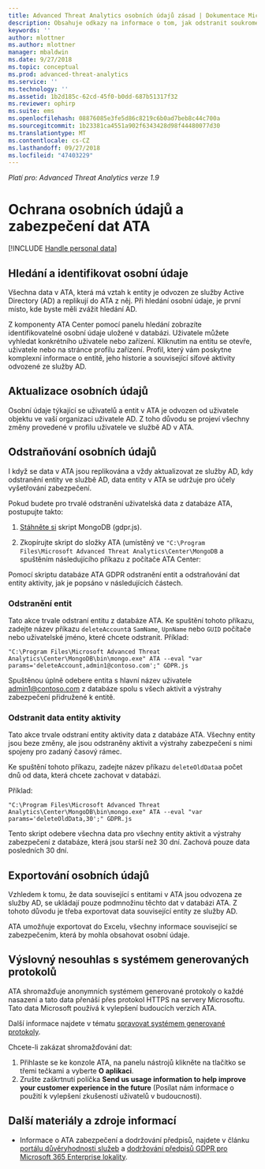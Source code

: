 ```yaml
---
title: Advanced Threat Analytics osobních údajů zásad | Dokumentace Microsoftu
description: Obsahuje odkazy na informace o tom, jak odstranit soukromé informace a osobní dat z ATA.
keywords: ''
author: mlottner
ms.author: mlottner
manager: mbaldwin
ms.date: 9/27/2018
ms.topic: conceptual
ms.prod: advanced-threat-analytics
ms.service: ''
ms.technology: ''
ms.assetid: 1b2d185c-62cd-45f0-b0dd-687b51317f32
ms.reviewer: ophirp
ms.suite: ems
ms.openlocfilehash: 08876085e3fe5d86c8219c6b0ad7beb8c44c700a
ms.sourcegitcommit: 1b23381ca4551a902f6343428d98f44480077d30
ms.translationtype: MT
ms.contentlocale: cs-CZ
ms.lasthandoff: 09/27/2018
ms.locfileid: "47403229"
---
```

*Platí pro: Advanced Threat Analytics verze 1.9*

# <a name="ata-data-security-and-privacy"></a>Ochrana osobních údajů a zabezpečení dat ATA

[!INCLUDE [Handle personal data](../includes/gdpr-intro-sentence.md)]

## <a name="searching-for-and-identifying-personal-data"></a>Hledání a identifikovat osobní údaje 

Všechna data v ATA, která má vztah k entity je odvozen ze služby Active Directory (AD) a replikují do ATA z něj. Při hledání osobní údaje, je první místo, kde byste měli zvážit hledání AD. 

Z komponenty ATA Center pomocí panelu hledání zobrazíte identifikovatelné osobní údaje uložené v databázi. Uživatele můžete vyhledat konkrétního uživatele nebo zařízení. Kliknutím na entitu se otevře, uživatele nebo na stránce profilu zařízení. Profil, který vám poskytne komplexní informace o entitě, jeho historie a související síťové aktivity odvozené ze služby AD. 

## <a name="updating-personal-data"></a>Aktualizace osobních údajů 

Osobní údaje týkající se uživatelů a entit v ATA je odvozen od uživatele objektu ve vaší organizaci uživatele AD. Z toho důvodu se projeví všechny změny provedené v profilu uživatele ve službě AD v ATA. 

## <a name="deleting-personal-data"></a>Odstraňování osobních údajů 

I když se data v ATA jsou replikována a vždy aktualizovat ze služby AD, kdy odstranění entity ve službě AD, data entity v ATA se udržuje pro účely vyšetřování zabezpečení. 

Pokud budete pro trvalé odstranění uživatelská data z databáze ATA, postupujte takto: 

1. [Stáhněte si](https://aka.ms/ata-gdpr-script) skript MongoDB (gdpr.js).  

2. Zkopírujte skript do složky ATA (umístěný ve `"C:\Program Files\Microsoft Advanced Threat Analytics\Center\MongoDB` a spuštěním následujícího příkazu z počítače ATA Center: 

Pomocí skriptu databáze ATA GDPR odstranění entit a odstraňování dat entity aktivity, jak je popsáno v následujících částech.

### <a name="delete-entities"></a>Odstranění entit

Tato akce trvale odstraní entitu z databáze ATA. Ke spuštění tohoto příkazu, zadejte název příkazu `deleteAccount`a `SamName`, `UpnName` nebo `GUID` počítače nebo uživatelské jméno, které chcete odstranit. Příklad: 

`"C:\Program Files\Microsoft Advanced Threat Analytics\Center\MongoDB\bin\mongo.exe" ATA --eval "var params='deleteAccount,admin1@contoso.com';" GDPR.js`

Spuštěnou úplně odebere entita s hlavní název uživatele admin1@contoso.com z databáze spolu s všech aktivit a výstrahy zabezpečení přidružené k entitě. 

### <a name="delete-entity-activity-data"></a>Odstranit data entity aktivity

Tato akce trvale odstraní entity aktivity data z databáze ATA. Všechny entity jsou beze změny, ale jsou odstraněny aktivit a výstrahy zabezpečení s nimi spojeny pro zadaný časový rámec. 

Ke spuštění tohoto příkazu, zadejte název příkazu `deleteOldData`a počet dnů od data, která chcete zachovat v databázi. 

Příklad: 

`"C:\Program Files\Microsoft Advanced Threat Analytics\Center\MongoDB\bin\mongo.exe" ATA --eval "var params='deleteOldData,30';" GDPR.js`

Tento skript odebere všechna data pro všechny entity aktivit a výstrahy zabezpečení z databáze, která jsou starší než 30 dní. Zachová pouze data posledních 30 dní.

## <a name="exporting-personal-data"></a>Exportování osobních údajů 

Vzhledem k tomu, že data související s entitami v ATA jsou odvozena ze služby AD, se ukládají pouze podmnožinu těchto dat v databázi ATA. Z tohoto důvodu je třeba exportovat data související entity ze služby AD. 

ATA umožňuje exportovat do Excelu, všechny informace související se zabezpečením, která by mohla obsahovat osobní údaje. 

 
## <a name="opt-out-of-system-generated-logs"></a>Výslovný nesouhlas s systémem generovaných protokolů 

ATA shromažďuje anonymních systémem generované protokoly o každé nasazení a tato data přenáší přes protokol HTTPS na servery Microsoftu. Tato data Microsoft používá k vylepšení budoucích verzích ATA. 

Další informace najdete v tématu [spravovat systémem generované protokoly](manage-telemetry-settings.md).

Chcete-li zakázat shromažďování dat:

1. Přihlaste se ke konzole ATA, na panelu nástrojů klikněte na tlačítko se třemi tečkami a vyberte **O aplikaci**. 
2. Zrušte zaškrtnutí políčka **Send us usage information to help improve your customer experience in the future** (Posílat nám informace o použití k vylepšení zkušeností uživatelů v budoucnosti). 

## <a name="additional-resources"></a>Další materiály a zdroje informací

- Informace o ATA zabezpečení a dodržování předpisů, najdete v článku [portálu důvěryhodnosti služeb](https://servicetrust.microsoft.com/ViewPage/GDPRGetStarted) a [dodržování předpisů GDPR pro Microsoft 365 Enterprise lokality](https://docs.microsoft.com/microsoft-365/compliance/compliance-solutions-overview).
